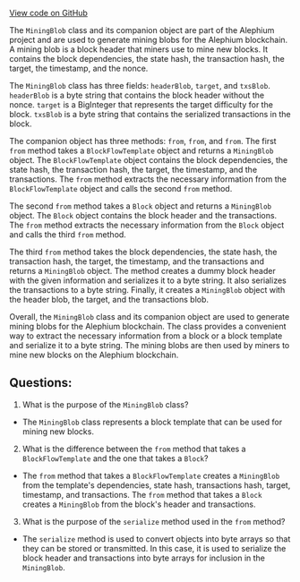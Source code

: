[View code on GitHub](https://github.com/alephium/alephium/flow/src/main/scala/org/alephium/flow/model/MiningBlob.scala)

The `MiningBlob` class and its companion object are part of the Alephium project and are used to generate mining blobs for the Alephium blockchain. A mining blob is a block header that miners use to mine new blocks. It contains the block dependencies, the state hash, the transaction hash, the target, the timestamp, and the nonce. 

The `MiningBlob` class has three fields: `headerBlob`, `target`, and `txsBlob`. `headerBlob` is a byte string that contains the block header without the nonce. `target` is a BigInteger that represents the target difficulty for the block. `txsBlob` is a byte string that contains the serialized transactions in the block.

The companion object has three methods: `from`, `from`, and `from`. The first `from` method takes a `BlockFlowTemplate` object and returns a `MiningBlob` object. The `BlockFlowTemplate` object contains the block dependencies, the state hash, the transaction hash, the target, the timestamp, and the transactions. The `from` method extracts the necessary information from the `BlockFlowTemplate` object and calls the second `from` method.

The second `from` method takes a `Block` object and returns a `MiningBlob` object. The `Block` object contains the block header and the transactions. The `from` method extracts the necessary information from the `Block` object and calls the third `from` method.

The third `from` method takes the block dependencies, the state hash, the transaction hash, the target, the timestamp, and the transactions and returns a `MiningBlob` object. The method creates a dummy block header with the given information and serializes it to a byte string. It also serializes the transactions to a byte string. Finally, it creates a `MiningBlob` object with the header blob, the target, and the transactions blob.

Overall, the `MiningBlob` class and its companion object are used to generate mining blobs for the Alephium blockchain. The class provides a convenient way to extract the necessary information from a block or a block template and serialize it to a byte string. The mining blobs are then used by miners to mine new blocks on the Alephium blockchain.
## Questions: 
 1. What is the purpose of the `MiningBlob` class?
- The `MiningBlob` class represents a block template that can be used for mining new blocks.

2. What is the difference between the `from` method that takes a `BlockFlowTemplate` and the one that takes a `Block`?
- The `from` method that takes a `BlockFlowTemplate` creates a `MiningBlob` from the template's dependencies, state hash, transactions hash, target, timestamp, and transactions. The `from` method that takes a `Block` creates a `MiningBlob` from the block's header and transactions.

3. What is the purpose of the `serialize` method used in the `from` method?
- The `serialize` method is used to convert objects into byte arrays so that they can be stored or transmitted. In this case, it is used to serialize the block header and transactions into byte arrays for inclusion in the `MiningBlob`.